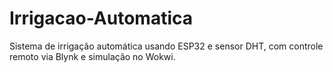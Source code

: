# Irrigacao-Automatica
Sistema de irrigação automática usando ESP32 e sensor DHT, com controle remoto via Blynk e simulação no Wokwi.
